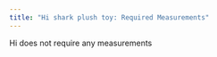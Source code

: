 ```yaml
---
title: "Hi shark plush toy: Required Measurements"
---
```


<Note>
Hi does not require any measurements
</Note>
